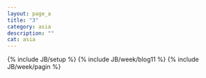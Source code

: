 ```yaml
---
layout: page_a
title: "3"
category: asia
description: ""
cat: asia
---
```


{% include JB/setup %}
{% include JB/week/blog11 %}
{% include JB/week/pagin %}
